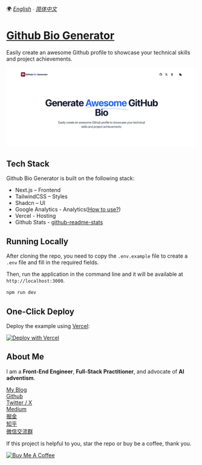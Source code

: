 🌍 *[English](README.md) ∙ [简体中文](README-zh.md)*


# [Github Bio Generator](https://www.githubbio.com/)

Easily create an awesome Github profile to showcase your technical skills and project achievements.

[![Github Bio Generator](./public/og.png)](https://www.githubbio.com/)

## Tech Stack 

Github Bio Generator is built on the following stack:

- Next.js – Frontend
- TailwindCSS – Styles
- Shadcn – UI
- Google Analytics - Analytics([How to use?](https://weijunext.com/article/979b9033-188c-4d88-bfff-6cf74d28420d))
- Vercel - Hosting
- Github Stats - [github-readme-stats](https://github.com/anuraghazra/github-readme-stats) 


## Running Locally

After cloning the repo, you need to copy the `.env.example` file to create a `.env` file and fill in the required fields.

Then, run the application in the command line and it will be available at `http://localhost:3000`.

```bash
npm run dev
```

## One-Click Deploy

Deploy the example using [Vercel](https://vercel.com?utm_source=github&utm_medium=readme&utm_campaign=vercel-examples):

[![Deploy with Vercel](https://vercel.com/button)](https://vercel.com/new/clone?repository-url=https://github.com/weijunext/github-bio-generator&project-name=&repository-name=github-bio-generator&demo-title=GithubBioGenerator&demo-description=Generate%20the%20Github%20bio%20in%20seconds.&demo-url=https://githubbio.com&demo-image=https://githubbio.com/og.png)

## About Me
I am a **Front-End Engineer**, **Full-Stack Practitioner**, and advocate of **AI adventism**.

[My Blog](https://weijunext.com)  
[Github](https://github.com/weijunext)  
[Twitter / X](https://twitter.com/weijunext)  
[Medium](https://medium.com/@weijunext)  
[掘金](https://juejin.cn/user/26044008768029)  
[知乎](https://www.zhihu.com/people/mo-mo-mo-89-12-11)  
[微信交流群](https://weijunext.com/make-a-friend)  

If this project is helpful to you, star the repo or buy be a coffee, thank you.

<a href="https://www.buymeacoffee.com/weijunext" target="_blank"><img src="https://cdn.buymeacoffee.com/buttons/v2/default-yellow.png" alt="Buy Me A Coffee" style="height: 41px !important;width: 174px !important;" ></a>

